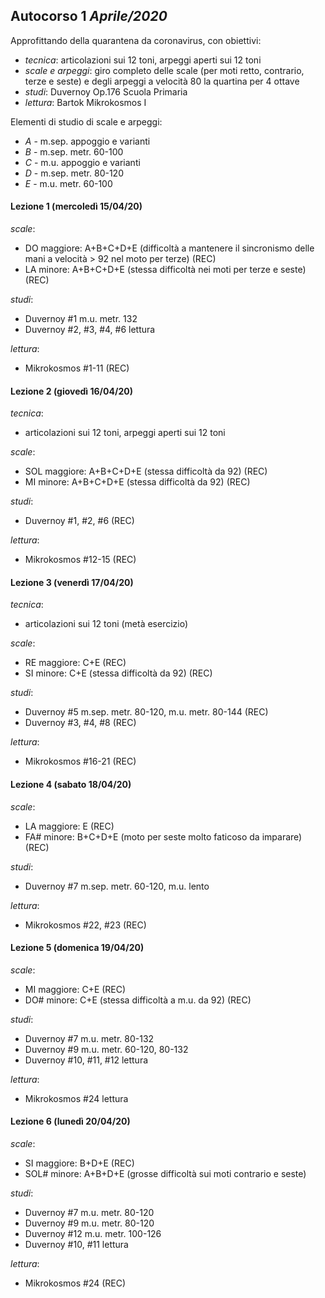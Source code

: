 ## Autocorso 1 *Aprile/2020*
Approfittando della quarantena da coronavirus, con obiettivi:

* *tecnica*: articolazioni sui 12 toni, arpeggi aperti sui 12 toni
* *scale e arpeggi*: giro completo delle scale (per moti retto, contrario, terze e seste) e degli arpeggi a velocità 80 la quartina per 4 ottave
* *studi*: Duvernoy Op.176 Scuola Primaria
* *lettura*: Bartok Mikrokosmos I

Elementi di studio di scale e arpeggi:
* *A* - m.sep. appoggio e varianti
* *B* - m.sep. metr. 60-100
* *C* - m.u. appoggio e varianti
* *D* - m.sep. metr. 80-120
* *E* - m.u. metr. 60-100


#### Lezione 1 (mercoledì 15/04/20)
*scale*:
* DO maggiore: A+B+C+D+E (difficoltà a mantenere il sincronismo delle mani a velocità > 92 nel moto per terze) (REC)
* LA minore: A+B+C+D+E (stessa difficoltà nei moti per terze e seste) (REC)

*studi*:
* Duvernoy #1 m.u. metr. 132
* Duvernoy #2, #3, #4, #6 lettura

*lettura*:
* Mikrokosmos #1-11 (REC)


#### Lezione 2 (giovedì 16/04/20)
*tecnica*:
* articolazioni sui 12 toni, arpeggi aperti sui 12 toni

*scale*:
* SOL maggiore: A+B+C+D+E (stessa difficoltà da 92) (REC)
* MI minore: A+B+C+D+E (stessa difficoltà da 92) (REC)

*studi*:
* Duvernoy #1, #2, #6 (REC)

*lettura*:
* Mikrokosmos #12-15 (REC)


#### Lezione 3 (venerdì 17/04/20)
*tecnica*:
* articolazioni sui 12 toni (metà esercizio)

*scale*:
* RE maggiore: C+E (REC)
* SI minore: C+E (stessa difficoltà da 92) (REC)

*studi*:
* Duvernoy #5 m.sep. metr. 80-120, m.u. metr. 80-144 (REC)
* Duvernoy #3, #4, #8  (REC)

*lettura*:
* Mikrokosmos #16-21 (REC)


#### Lezione 4 (sabato 18/04/20)
*scale*:
* LA maggiore: E (REC)
* FA# minore: B+C+D+E (moto per seste molto faticoso da imparare) (REC)

*studi*:
* Duvernoy #7 m.sep. metr. 60-120, m.u. lento

*lettura*:
* Mikrokosmos #22, #23 (REC)


#### Lezione 5 (domenica 19/04/20)
*scale*:
* MI maggiore: C+E (REC)
* DO# minore: C+E (stessa difficoltà a m.u. da 92) (REC)

*studi*:
* Duvernoy #7 m.u. metr. 80-132
* Duvernoy #9 m.u. metr. 60-120, 80-132
* Duvernoy #10, #11, #12 lettura

*lettura*:
* Mikrokosmos #24 lettura


#### Lezione 6 (lunedì 20/04/20)
*scale*:
* SI maggiore: B+D+E (REC)
* SOL# minore: A+B+D+E (grosse difficoltà sui moti contrario e seste)

*studi*:
* Duvernoy #7 m.u. metr. 80-120
* Duvernoy #9 m.u. metr. 80-120
* Duvernoy #12 m.u. metr. 100-126
* Duvernoy #10, #11 lettura

*lettura*:
* Mikrokosmos #24 (REC)
